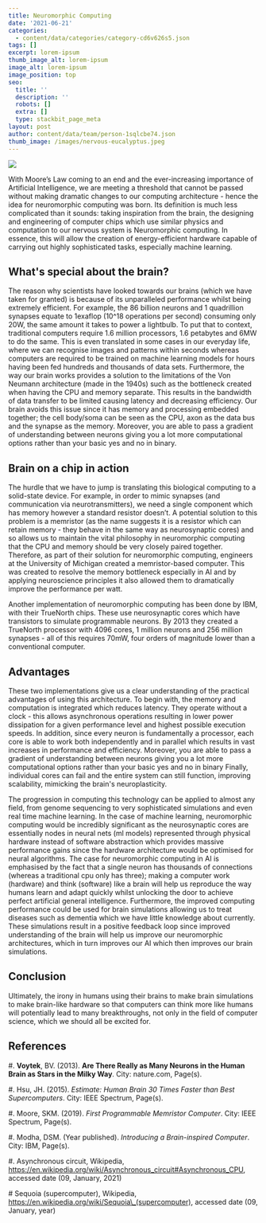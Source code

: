 ```yaml
---
title: Neuromorphic Computing
date: '2021-06-21'
categories:
  - content/data/categories/category-cd6v626s5.json
tags: []
excerpt: lorem-ipsum
thumb_image_alt: lorem-ipsum
image_alt: lorem-ipsum
image_position: top
seo:
  title: ''
  description: ''
  robots: []
  extra: []
  type: stackbit_page_meta
layout: post
author: content/data/team/person-1sqlcbe74.json
thumb_image: /images/nervous-eucalyptus.jpeg
---
```

![](/\_static/app-assets/images/Neuromorphic%20Computing.jpeg)

With Moore’s Law coming to an end and the ever-increasing importance of Artificial Intelligence, we are meeting a threshold that cannot be passed without making dramatic changes to our computing architecture - hence the idea for neuromorphic computing was born. Its definition is much less complicated than it sounds: taking inspiration from the brain, the designing and engineering of computer chips which use similar physics and computation to our nervous system is Neuromorphic computing. In essence, this will allow the creation of energy-efficient hardware capable of carrying out highly sophisticated tasks, especially machine learning. 

## What's special about the brain?

The reason why scientists have looked towards our brains (which we have taken for granted) is because of its unparalleled performance whilst being extremely efficient. For example, the 86 billion neurons and 1 quadrillion synapses equate to 1exaflop (10^18 operations per second) consuming only 20W, the same amount it takes to power a lightbulb. To put that to context, traditional computers require 1.6 million processors, 1.6 petabytes and 6MW to do the same. This is even translated in some cases in our everyday life, where we can recognise images and patterns within seconds whereas computers are required to be trained on machine learning models for hours having been fed hundreds and thousands of data sets. Furthermore, the way our brain works provides a solution to the limitations of the Von Neumann architecture (made in the 1940s) such as the bottleneck created when having the CPU and memory separate. This results in the bandwidth of data transfer to be limited causing latency and decreasing efficiency. Our brain avoids this issue since it has memory and processing embedded together; the cell body/soma can be seen as the CPU, axon as the data bus and the synapse as the memory. Moreover, you are able to pass a gradient of understanding between neurons giving you a lot more computational options rather than your basic yes and no in binary. 

## Brain on a chip in action

The hurdle that we have to jump is translating this biological computing to a solid-state device. For example, in order to mimic synapses (and communication via neurotransmitters), we need a single component which has memory however a standard resistor doesn’t. A potential solution to this problem is a memristor (as the name suggests it is a resistor which can retain memory - they behave in the same way as neurosynaptic cores) and so allows us to maintain the vital philosophy in neuromorphic computing that the CPU and memory should be very closely paired together. Therefore, as part of their solution for neuromorphic computing, engineers at the University of Michigan created a memristor-based computer. This was created to resolve the memory bottleneck especially in AI and by applying neuroscience principles it also allowed them to dramatically improve the performance per watt.

Another implementation of neuromorphic computing has been done by IBM, with their TrueNorth chips. These use neurosynaptic cores which have transistors to simulate programmable neurons. By 2013 they created a TrueNorth processor with 4096 cores, 1 million neurons and 256 million synapses - all of this requires 70mW, four orders of magnitude lower than a conventional computer.

## Advantages

These two implementations give us a clear understanding of the practical advantages of using this architecture. To begin with, the memory and computation is integrated which reduces latency. They operate without a clock - this allows asynchronous operations resulting in lower power dissipation for a given performance level and highest possible execution speeds. In addition, since every neuron is fundamentally a processor, each core is able to work both independently and in parallel which results in vast increases in performance and efficiency. Moreover, you are able to pass a gradient of understanding between neurons giving you a lot more computational options rather than your basic yes and no in binary Finally, individual cores can fail and the entire system can still function, improving scalability, mimicking the brain's neuroplasticity. 

The progression in computing this technology can be applied to almost any field, from genome sequencing to very sophisticated simulations and even real time machine learning. In the case of machine learning, neuromorphic computing would be incredibly significant as the neurosynaptic cores are essentially nodes in neural nets (ml models) represented through physical hardware instead of software abstraction which provides massive performance gains since the hardware architecture would be optimised for neural algorithms. The case for neuromorphic computing in AI is emphasised by the fact that a single neuron has thousands of connections (whereas a traditional cpu only has three); making a computer work (hardware) and think (software) like a brain will help us reproduce the way humans learn and adapt quickly whilst unlocking the door to achieve perfect artificial general intelligence. Furthermore, the improved computing performance could be used for brain simulations allowing us to treat diseases such as dementia which we have little knowledge about currently. These simulations result in a positive feedback loop since improved understanding of the brain will help us improve our neuromorphic architectures, which in turn improves our AI which then improves our brain simulations.

## Conclusion

Ultimately, the irony in humans using their brains to make brain simulations to make brain-like hardware so that computers can think more like humans will potentially lead to many breakthroughs, not only in the field of computer science, which we should all be excited for.

## References

\#. **Voytek**, BV. (2013). **Are There Really as Many Neurons in the Human Brain as Stars in the Milky Way**. City: nature.com, Page(s).

\#. Hsu, JH. (2015). *Estimate: Human Brain 30 Times Faster than Best Supercomputers*. City: IEEE Spectrum, Page(s).

\#. Moore, SKM. (2019). *First Programmable Memristor Computer*. City: IEEE Spectrum, Page(s).

\#. Modha, DSM. (Year published). *Introducing a Brain-inspired Computer*. City: IBM, Page(s).

\#. Asynchronous circuit, Wikipedia, https://en.wikipedia.org/wiki/Asynchronous_circuit#Asynchronous_CPU, accessed date (09, January, 2021)

\# Sequoia (supercomputer), Wikipedia, https://en.wikipedia.org/wiki/Sequoia\_(supercomputer), accessed date (09, January, year)
